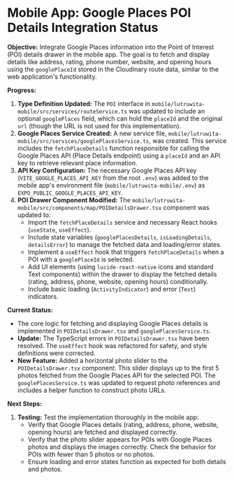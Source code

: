 # Mobile App: Google Places POI Details Integration Status

**Objective:** Integrate Google Places information into the Point of Interest (POI) details drawer in the mobile app. The goal is to fetch and display details like address, rating, phone number, website, and opening hours using the `googlePlaceId` stored in the Cloudinary route data, similar to the web application's functionality.

**Progress:**

1.  **Type Definition Updated:** The `POI` interface in `mobile/lutruwita-mobile/src/services/routeService.ts` was updated to include an optional `googlePlaces` field, which can hold the `placeId` and the original `url` (though the URL is not used for this implementation).
2.  **Google Places Service Created:** A new service file, `mobile/lutruwita-mobile/src/services/googlePlacesService.ts`, was created. This service includes the `fetchPlaceDetails` function responsible for calling the Google Places API (Place Details endpoint) using a `placeId` and an API key to retrieve relevant place information.
3.  **API Key Configuration:** The necessary Google Places API key (`VITE_GOOGLE_PLACES_API_KEY` from the root `.env`) was added to the mobile app's environment file (`mobile/lutruwita-mobile/.env`) as `EXPO_PUBLIC_GOOGLE_PLACES_API_KEY`.
4.  **POI Drawer Component Modified:** The `mobile/lutruwita-mobile/src/components/map/POIDetailsDrawer.tsx` component was updated to:
    *   Import the `fetchPlaceDetails` service and necessary React hooks (`useState`, `useEffect`).
    *   Include state variables (`googlePlacesDetails`, `isLoadingDetails`, `detailsError`) to manage the fetched data and loading/error states.
    *   Implement a `useEffect` hook that triggers `fetchPlaceDetails` when a POI with a `googlePlaceId` is selected.
    *   Add UI elements (using `lucide-react-native` icons and standard Text components) within the drawer to display the fetched details (rating, address, phone, website, opening hours) conditionally.
    *   Include basic loading (`ActivityIndicator`) and error (`Text`) indicators.

**Current Status:**

*   The core logic for fetching and displaying Google Places details is implemented in `POIDetailsDrawer.tsx` and `googlePlacesService.ts`.
*   **Update:** The TypeScript errors in `POIDetailsDrawer.tsx` have been resolved. The `useEffect` hook was refactored for safety, and style definitions were corrected.
*   **New Feature:** Added a horizontal photo slider to the `POIDetailsDrawer.tsx` component. This slider displays up to the first 5 photos fetched from the Google Places API for the selected POI. The `googlePlacesService.ts` was updated to request photo references and includes a helper function to construct photo URLs.

**Next Steps:**

1.  **Testing:** Test the implementation thoroughly in the mobile app:
    *   Verify that Google Places details (rating, address, phone, website, opening hours) are fetched and displayed correctly.
    *   Verify that the photo slider appears for POIs with Google Places photos and displays the images correctly. Check the behavior for POIs with fewer than 5 photos or no photos.
    *   Ensure loading and error states function as expected for both details and photos.
